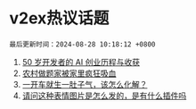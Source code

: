 # v2ex热议话题

`最后更新时间：2024-08-28 10:18:12 +0800`

1. [50 岁开发者的 AI 创业历程与收获](https://www.v2ex.com/t/1068143)
1. [农村做题家被家里疯狂吸血](https://www.v2ex.com/t/1068112)
1. [一开车就生一肚子气，该怎么化解？](https://www.v2ex.com/t/1068067)
1. [请问这种表情图片是怎么发的，是有什么插件吗](https://www.v2ex.com/t/1068188)

